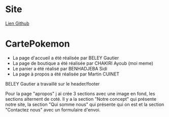 # Site  
[Lien Github](https://gautier900.github.io/Carte_Pokemon/)
# CartePokemon

- La page d'accueil a été réalisée par BELEY Gautier
- La page de boutique a été réalisée par CHAKIRI Ayoub (moi meme)
- Le panier a été réalisé par BENHADJEBA Sidi
- La page à propos a été réalisée par Martin CUINET

BELEY Gautier a travaillé sur le header/footer

Pour la page "apropos" j ai crée 3 sections avec une image en fond, les sections alternent de coté. Il y a la section "Notre concept" qui présente notre site, la section "Qui somme nous" qui présente qui on est et la section "Contactez nous" avec un formulaire d'envoi.
